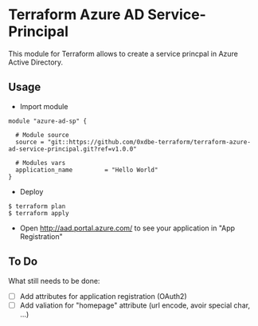# Terraform Azure AD Service-Principal

This module for Terraform allows to create a service princpal in Azure Active Directory.

## Usage

- Import module

```hcl
module "azure-ad-sp" {
  
  # Module source
  source = "git::https://github.com/0xdbe-terraform/terraform-azure-ad-service-principal.git?ref=v1.0.0"
  
  # Modules vars
  application_name         = "Hello World"
}
```

- Deploy

```console
$ terraform plan
$ terraform apply
```

- Open http://aad.portal.azure.com/ to see your application in "App Registration"

## To Do

What still needs to be done:

- [ ] Add attributes for application registration (OAuth2)
- [ ] Add valiation for "homepage" attribute (url encode, avoir special char, ...)